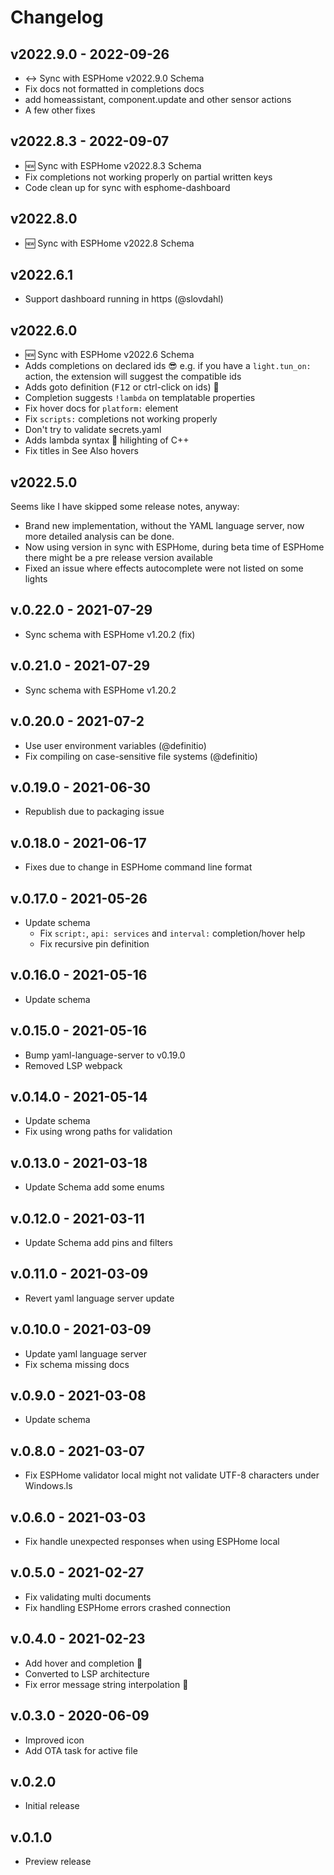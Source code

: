 # Changelog

## v2022.9.0 - 2022-09-26

- ↔ Sync with ESPHome v2022.9.0 Schema
- Fix docs not formatted in completions docs
- add homeassistant, component.update and other sensor actions
- A few other fixes

## v2022.8.3 - 2022-09-07

- 🆕 Sync with ESPHome v2022.8.3 Schema
- Fix completions not working properly on partial written keys
- Code clean up for sync with esphome-dashboard

## v2022.8.0

- 🆕 Sync with ESPHome v2022.8 Schema

## v2022.6.1

- Support dashboard running in https (@slovdahl)

## v2022.6.0

- 🆕 Sync with ESPHome v2022.6 Schema
- Adds completions on declared ids 😎 e.g. if you have a `light.tun_on:` action, the extension will suggest the compatible ids
- Adds goto definition (<kbd>F12</kbd> or ctrl-click on ids) 🌟
- Completion suggests `!lambda` on templatable properties
- Fix hover docs for `platform:` element
- Fix `scripts:` completions not working properly
- Don't try to validate secrets.yaml
- Adds lambda syntax 🌈 hilighting of C++
- Fix titles in See Also hovers

## v2022.5.0

Seems like I have skipped some release notes, anyway:

- Brand new implementation, without the YAML language server, now more detailed analysis can be done.
- Now using version in sync with ESPHome, during beta time of ESPHome there might be a pre release version available
- Fixed an issue where effects autocomplete were not listed on some lights

## v.0.22.0 - 2021-07-29

- Sync schema with ESPHome v1.20.2 (fix)

## v.0.21.0 - 2021-07-29

- Sync schema with ESPHome v1.20.2

## v.0.20.0 - 2021-07-2

- Use user environment variables (@definitio)
- Fix compiling on case-sensitive file systems (@definitio)

## v.0.19.0 - 2021-06-30

- Republish due to packaging issue

## v.0.18.0 - 2021-06-17

- Fixes due to change in ESPHome command line format

## v.0.17.0 - 2021-05-26

- Update schema
  - Fix `script:`, `api: services` and `interval:` completion/hover help
  - Fix recursive pin definition

## v.0.16.0 - 2021-05-16

- Update schema

## v.0.15.0 - 2021-05-16

- Bump yaml-language-server to v0.19.0
- Removed LSP webpack

## v.0.14.0 - 2021-05-14

- Update schema
- Fix using wrong paths for validation

## v.0.13.0 - 2021-03-18

- Update Schema add some enums

## v.0.12.0 - 2021-03-11

- Update Schema add pins and filters

## v.0.11.0 - 2021-03-09

- Revert yaml language server update

## v.0.10.0 - 2021-03-09

- Update yaml language server
- Fix schema missing docs

## v.0.9.0 - 2021-03-08

- Update schema

## v.0.8.0 - 2021-03-07

- Fix ESPHome validator local might not validate UTF-8 characters under Windows.ls

## v.0.6.0 - 2021-03-03

- Fix handle unexpected responses when using ESPHome local

## v.0.5.0 - 2021-02-27

- Fix validating multi documents
- Fix handling ESPHome errors crashed connection

## v.0.4.0 - 2021-02-23

- Add hover and completion 🧉
- Converted to LSP architecture
- Fix error message string interpolation 💊

## v.0.3.0 - 2020-06-09

- Improved icon
- Add OTA task for active file

## v.0.2.0

- Initial release

## v.0.1.0

- Preview release
